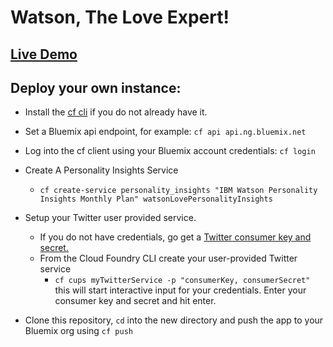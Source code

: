 # Watson, The Love Expert!

## [Live Demo](https://watsonlove.mybluemix.net/)

## Deploy your own instance:

* Install the [cf cli](https://github.com/cloudfoundry/cli#downloads) if you do not already have it.

* Set a Bluemix api endpoint, for example: `cf api api.ng.bluemix.net`

* Log into the cf client using your Bluemix account credentials: `cf login`

* Create A Personality Insights Service
  * `cf create-service personality_insights "IBM Watson Personality Insights Monthly Plan" watsonLovePersonalityInsights`

* Setup your Twitter user provided service.
  * If you do not have credentials, go get a [Twitter consumer key and secret.](https://apps.twitter.com/app/new)
  * From the Cloud Foundry CLI create your user-provided Twitter service
    * `cf cups myTwitterService -p "consumerKey, consumerSecret"` this will start interactive input for your credentials. Enter your consumer key and secret and hit enter.

* Clone this repository, `cd` into the new directory and push the app to your Bluemix org using `cf push`
